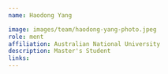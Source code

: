 ```yaml
---
name: Haodong Yang

image: images/team/haodong-yang-photo.jpeg
role: ment
affiliation: Australian National University
description: Master's Student
links:
---
```


